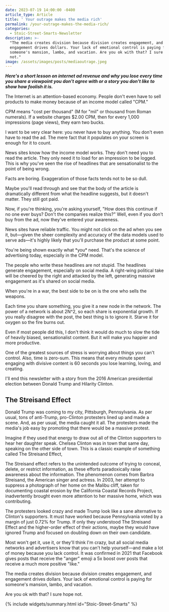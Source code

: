 ```yaml
---
date: 2023-07-19 14:00:00 -0400
article_type: Article
title: ' Your outrage makes the media rich'
permalink: /your-outrage-makes-the-media-rich/
categories:
  - Stoic-Street-Smarts-Newsletter
description: >-
  "The media creates division because division creates engagement, and
  engagement drives dollars. Your lack of emotional control is paying for
  someone's mansion, lambo, and vacation. Are you ok with that? I sure hope
  not."
image: /assets/images/posts/mediaoutrage.jpeg
---
```

***Here's a short lesson on internet ad revenue and why you lose every time you share a viewpoint you don't agree with or a story you don't like to show how foolish it is.***

The Internet is an attention-based economy. People don't even have to sell products to make money because of an income model called "CPM."

CPM means "cost per thousand" (M for "mil" or thousand from Roman numerals). If a website charges $2.00 CPM, then for every 1,000 impressions (page views), they earn two bucks.

I want to be very clear here: you never have to buy anything. You don't even have to read the ad. The mere fact that it populates on your screen is enough for it to count.

News sites know how the income model works. They don't need you to read the article. They only need it to load for an impression to be logged. This is why you've seen the rise of headlines that are sensationalist to the point of being wrong.

Facts are boring. Exaggeration of those facts tends not to be so dull.

Maybe you'll read through and see that the body of the article is dramatically different from what the headline suggests, but it doesn't matter. They still got paid.

Now, if you're thinking, you're asking yourself, "How does this continue if no one ever buys? Don't the companies realize this?" Well, even if you don't buy from the ad, now they've entered your awareness.

News sites have reliable traffic. You might not click on the ad when you see it, but—given the sheer complexity and accuracy of the data models used to serve ads—it's highly likely that you'll purchase the product at some point.

You're being shown exactly what \*you\* need. That's the science of advertising today, especially in the CPM model.

The people who write these headlines are not stupid. The headlines generate engagement, especially on social media. A right-wing political take will be cheered by the right and attacked by the left, generating massive engagement as it's shared on social media.

When you're in a war, the best side to be on is the one who sells the weapons.

Each time you share something, you give it a new node in the network. The power of a network is about 2N^2, so each share is exponential growth. If you really disagree with the post, the best thing is to ignore it. Starve it for oxygen so the fire burns out.

Even if most people did this, I don't think it would do much to slow the tide of heavily biased, sensationalist content. But it will make you happier and more productive.

One of the greatest sources of stress is worrying about things you can't control. Also, time is zero-sum. This means that every minute spent engaging with divisive content is 60 seconds you lose learning, loving, and creating.

I'll end this newsletter with a story from the 2016 American presidential election between Donald Trump and Hilarity Clinton.

## The Streisand Effect

Donald Trump was coming to my city, Pittsburgh, Pennsylvania. As per usual, tons of anti-Trump, pro-Clinton protesters lined up and made a scene. And, as per usual, the media caught it all. The protesters made the media's job easy by promoting that there would be a massive protest.

Imagine if they used that energy to draw out all of the Clinton supporters to hear her daughter speak. Chelsea Clinton was in town that same day, speaking on the other side of town. This is a classic example of something called The Streisand Effect,

The Streisand effect refers to the unintended outcome of trying to conceal, delete, or restrict information, as these efforts paradoxically raise awareness about the information. The phenomenon comes from Barbra Streisand, the American singer and actress. In 2003, her attempt to suppress a photograph of her home on the Malibu cliff, taken for documenting coastal erosion by the California Coastal Records Project, inadvertently brought even more attention to her massive home, which was contributing.

The protesters looked crazy and made Trump look like a sane alternative to Clinton's supporters. It must have worked because Pennsylvania voted by a margin of just 0.72% for Trump. If only they understood The Streisand Effect and the higher-order effect of their actions, maybe they would have ignored Trump and focused on doubling down on their own candidate.

Most won't get it, use it, or they'll think I'm crazy, but all social media networks and advertisers know that you can't help yourself—and make a lot of money because you lack control. It was confirmed in 2021 that Facebook gives posts that receive the "anger" emoji a 5x boost over posts that receive a much more positive "like."

The media creates division because division creates engagement, and engagement drives dollars. Your lack of emotional control is paying for someone's mansion, lambo, and vacation.

Are you ok with that? I sure hope not.

{% include widgets/summary.html id="Stoic-Street-Smarts" %}
